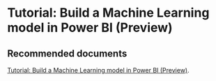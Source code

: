   <properties
	pageTitle="apply auto - in-built machine learning model"
	description="apply auto - in-built machine learning model"
	service="microsoft.PowerBIDedicated"
	resource="capacities"
	authors="pjfreitas"
	ms.author="pfreitas"	
	displayOrder="250"
	selfHelpType="generic"
	supportTopicIds="32633798"
	productPesIds="16334"
	cloudEnvironments="public, MoonCake, fairfax" 
	articleId="6b4afb80-a71f-438e-82dc-285b9e05a639"
/>

# Tutorial: Build a Machine Learning model in Power BI (Preview)

## **Recommended documents**

[Tutorial: Build a Machine Learning model in Power BI (Preview)](https://docs.microsoft.com/power-bi/service-tutorial-build-machine-learning-model).<br>